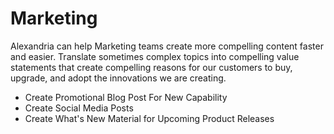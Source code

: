 # Marketing

Alexandria can help Marketing teams create more compelling content faster and easier. Translate sometimes complex topics into compelling value statements that create compelling reasons for our customers to buy, upgrade, and adopt the innovations we are creating. 

* Create Promotional Blog Post For New Capability
* Create Social Media Posts
* Create What's New Material for Upcoming Product Releases